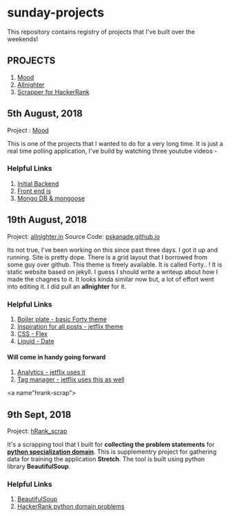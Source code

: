 # sunday-projects

This repository contains registry of projects that I've built over the weekends!

PROJECTS
-----
1. [Mood](#mood)
2. [Allnighter](#allnighter)
3. [Scrapper for HackerRank](#hrank-scrap)

<a name="mood"></a>
## 5th August, 2018

Project : [Mood](https://github.com/pskanade/mood)

This is one of the projects that I wanted to do for a very long time. It is just a real time polling application, I've build by watching three youtube videos -

### Helpful Links
1. [Initial Backend](https://www.youtube.com/watch?v=SSDED3XKz-0&t=509s)
2. [Front end js](https://www.youtube.com/watch?v=DrIiWAnxXYs&t=24s)
3. [Mongo DB & mongoose](https://www.youtube.com/watch?v=MZ6wMonyVyY)

<a name="allnighter"></a>
## 19th August, 2018

Project: [allnighter.in](https://allnighter.in)
Source Code: [pskanade.github.io](https://github.com/pskanade/pskanade.github.io)

Its not true, I've been working on this since past three days. I got it up and running. Site is pretty dope. There is a grid layout that I borrowed from some guy over github. This theme is freely available. It is called Forty.. ! It is static website based on jekyll. I guess I should write a writeup about how I made the chagnes to it. It looks kinda similar now but, a lot of effort went into editing it. I did pull an **allnighter** for it. 

### Helpful Links
1. [Boiler plate - basic Forty theme](https://github.com/andrewbanchich/forty-jekyll-theme)
2. [Inspiration for all posts - jetflix theme](https://github.com/thiagorossener/jekflix-template)
3. [CSS - Flex](https://css-tricks.com/snippets/css/a-guide-to-flexbox/)
4. [Liquid - Date](http://alanwsmith.com/jekyll-liquid-date-formatting-examples)

#### Will come in handy going forward
1. [Analytics - jetflix uses it](https://developers.google.com/analytics/devguides/collection/)
2. [Tag manager - jetflix uses this as well](https://tagmanager.google.com/#/home)


<a name"hrank-scrap"></a>
## 9th Sept, 2018

Project: [hRank_scrap](https://github.com/pskanade/hRank_scrap)

It's a scrapping tool that I built for **collecting the problem statements** for **[python specialization domain](https://www.hackerrank.com/domains/python)**.    This is supplementry project for gathering data for training the application **Stretch**. The tool is built using python library **BeautifulSoup**.

### Helpful Links

1. [BeautifulSoup](https://www.crummy.com/software/BeautifulSoup/bs4/doc/)
2. [HackerRank python domain problems](https://www.hackerrank.com/domains/python)

